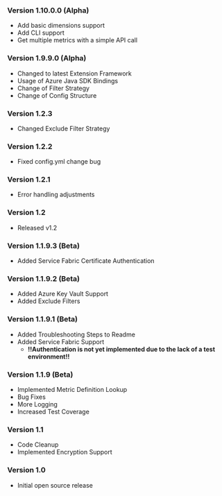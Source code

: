 ### Version 1.10.0.0 (Alpha)

* Add basic dimensions support
* Add CLI support
* Get multiple metrics with a simple API call

### Version 1.9.9.0 (Alpha)

* Changed to latest Extension Framework
* Usage of Azure Java SDK Bindings
* Change of Filter Strategy
* Change of Config Structure

### Version 1.2.3

* Changed Exclude Filter Strategy

### Version 1.2.2

* Fixed config.yml change bug

### Version 1.2.1

* Error handling adjustments

### Version 1.2

* Released v1.2

### Version 1.1.9.3 (Beta)

* Added Service Fabric Certificate Authentication

### Version 1.1.9.2 (Beta)

* Added Azure Key Vault Support
* Added Exclude Filters

### Version 1.1.9.1 (Beta)

* Added Troubleshooting Steps to Readme
* Added Service Fabric Support 
  * **!!Authentication is not yet implemented due to the lack of a test environment!!**

### Version 1.1.9  (Beta)

* Implemented Metric Definition Lookup
* Bug Fixes
* More Logging
* Increased Test Coverage

### Version 1.1

* Code Cleanup
* Implemented Encryption Support

### Version 1.0

* Initial open source release